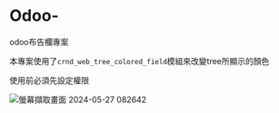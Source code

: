 # Odoo-
odoo布告欄專案

本專案使用了`crnd_web_tree_colored_field`模組來改變tree所顯示的顏色

使用前必須先設定權限

![螢幕擷取畫面 2024-05-27 082642](https://github.com/DokuroTW/Odoo-announcement/assets/100449940/59b5dc54-d2ac-431e-9a75-7228a975dd46)

